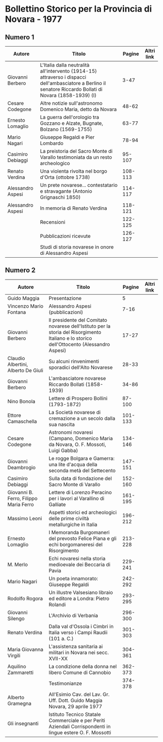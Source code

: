 # Bollettino Storico per la Provincia di Novara - 1977

## Numero 1

| Autore            | Titolo                                                                                                                                                      | Pagine  | Altri link |
|-------------------|-------------------------------------------------------------------------------------------------------------------------------------------------------------|---------|------------|
| Giovanni Berbero  | L'Italia dalla neutralità all'intervento (1914-15) attraverso i dispacci dell'ambasciatore a Berlino il senatore Riccardo Bollati di Novara (1858-1939) (I) | 3-47    |            |
| Cesare Codegone   | Altre notizie sull'astronomo Domenico Maria, detto da Novara                                                                                                | 48-62   |            |
| Ernesto Lomaglio  | La guerra dell'orologio tra Gozzano e Alzate, Bugnate, Bolzano (1569-1755)                                                                                  | 63-77   |            |
| Mario Nagari      | Giuseppe Regaldi e Pier Lombardo                                                                                                                            | 78-94   |            |
| Casimiro Debiaggi | La preistoria del Sacro Monte di Varallo testimoniata da un resto archeologico                                                                              | 95-107  |            |
| Renato Verdina    | Una violenta rivolta nel borgo d'Orta (ottobre 1738)                                                                                                        | 108-113 |            |
| Alessandro Aspesi | Un prete novarese... contestatario e stravagante (Antonio Grignaschi 1850)                                                                                  | 114-117 |            |
| Alessandro Aspesi | In memoria di Renato Verdina                                                                                                                                | 118-121 |            |
|                   | Recensioni                                                                                                                                                  | 122-125 |            |
|                   | Pubblicazioni ricevute                                                                                                                                      | 126-127 |            |
|                   | Studi di storia novarese in onore di Alessandro Aspesi                                                                                                      |         |            |

## Numero 2

| Autore                                 | Titolo                                                                                                                                    | Pagine  | Altri link |
|----------------------------------------|-------------------------------------------------------------------------------------------------------------------------------------------|---------|------------|
| Guido Maggia                           | Presentazione                                                                                                                             | 5       |            |
| Vincenzo Mario Fontana                 | Alessandro Aspesi (pubblicazioni)                                                                                                         | 7-16    |            |
| Giovanni Berbero                       | Il presidente del Comitato novarese dell'Istituto per la storia del Risorgimento Italiano e lo storico dell'Ottocento (Alessandro Aspesi) | 17-27   |            |
| Claudio Albertini, Alberto De Giuli    | Su alcuni rinvenimenti sporadici dell'Alto Novarese                                                                                       | 28-33   |            |
| Giovanni Berbero                       | L'ambasciatore novarese Riccardo Bollati (1858-1939)                                                                                      | 34-86   |            |
| Nino Bonola                            | Lettere di Prospero Bollini (1793-1872)                                                                                                   | 87-100  |            |
| Ettore Camaschella                     | La Società novarese di cremazione a un secolo dalla sua nascita                                                                           | 101-133 |            |
| Cesare Codegone                        | Astronomi novaresi (Campano, Domenico Maria da Novara, O. F. Mossoti, Luigi Gabba)                                                        | 134-146 |            |
| Giovanni Deambrogio                    | Le rogge Bolgara e Gamerra: una lite d'acqua della seconda metà del Settecento                                                            | 147-151 |            |
| Casimiro Debiaggi                      | Sulla data di fondazione del Sacro Monte di Varallo                                                                                       | 152-160 |            |
| Giovanni B. Ferro, Filippo Maria Ferro | Lettere di Lorenzo Peracino per i lavori al Varallino di Galliate                                                                         | 161-195 |            |
| Massimo Leoni                          | Aspetti storici ed archeologici delle prime civiltà metallurgiche in Italia                                                               | 196-212 |            |
| Ernesto Lomaglio                       | I Memoranda Burgomaneri del prevosto Felice Piana e gli echi borgomaneresi del Risorgimento                                               | 213-228 |            |
| M. Merlo                               | Echi novaresi nella storia medioevale dei Beccaria di Pavia                                                                               | 229-241 |            |
| Mario Nagari                           | Un poeta innamorato: Giuseppe Regaldi                                                                                                     | 242-292 |            |
| Rodolfo Rogora                         | Un illustre Valsesiano libraio ed editore a Londra: Pietro Rolandi                                                                        | 293-295 |            |
| Giovanni Silengo                       | L'Archivio di Verbania                                                                                                                    | 296-300 |            |
| Renato Verdina                         | Dalla val d'Ossola i Cimbri in Italia verso i Campi Raudii (101 a. C.)                                                                    | 301-303 |            |
| Maria Giovanna Virgili                 | L'assistenza sanitaria ai militari in Novara nei secc. XVII-XX                                                                            | 304-361 |            |
| Aquilino Zammaretti                    | La condizione della donna nel libero Comune di Cannobio                                                                                   | 362-373 |            |
|                                        | Testimonianze                                                                                                                             | 374-378 |            |
| Alberto Gramegna                       | All'Esimio Cav. del Lav. Gr. Uff. Dott. Guido Maggia Novara, 29 aprile 1977                                                               |         |            |
| Gli insegnanti                         | Istituto Tecnico Statale Commerciale e per Periti Aziendali Corrispondenti in lingue estere O. F. Mossotti                                |         |            |
